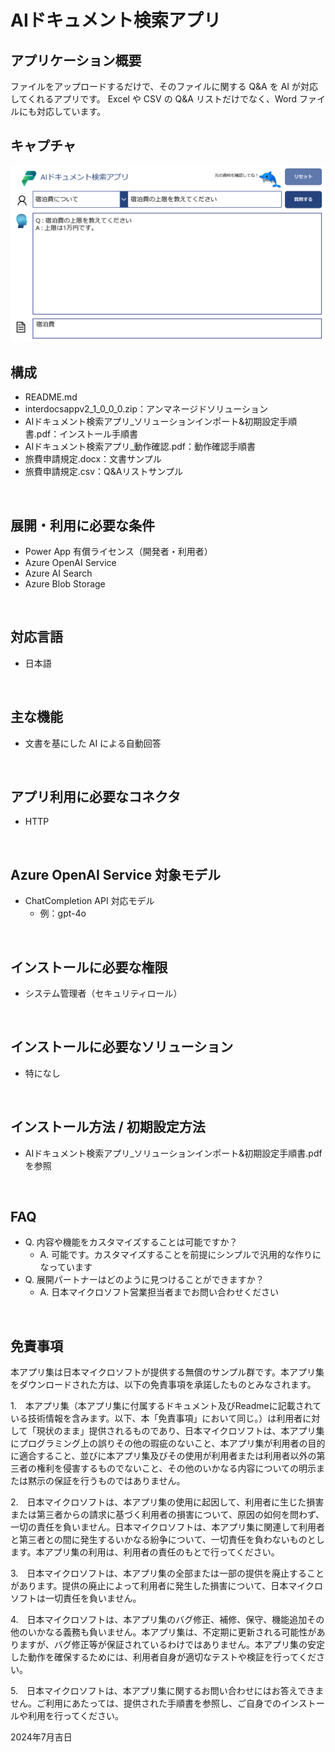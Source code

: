 # AIドキュメント検索アプリ

## アプリケーション概要
ファイルをアップロードするだけで、そのファイルに関する Q&A を AI が対応してくれるアプリです。
Excel や CSV の Q&A リストだけでなく、Word ファイルにも対応しています。

## キャプチャ
![キャプチャ](https://github.com/microsoft/PowerApps-Sample-Apps-Japan/blob/main/docs/AI%E3%83%89%E3%82%AD%E3%83%A5%E3%83%A1%E3%83%B3%E3%83%88%E6%A4%9C%E7%B4%A2%E3%82%A2%E3%83%97%E3%83%AA.png?raw=true)
<br>

## 構成
- README.md
- interdocsappv2_1_0_0_0.zip：アンマネージドソリューション
- AIドキュメント検索アプリ_ソリューションインポート&初期設定手順書.pdf：インストール手順書
- AIドキュメント検索アプリ_動作確認.pdf：動作確認手順書
- 旅費申請規定.docx：文書サンプル
- 旅費申請規定.csv：Q&Aリストサンプル
<br>

## 展開・利用に必要な条件
- Power App 有償ライセンス（開発者・利用者）
- Azure OpenAI Service
- Azure AI Search
- Azure Blob Storage
<br>

## 対応言語
- 日本語
<br>

## 主な機能
- 文書を基にした AI による自動回答
<br>

## アプリ利用に必要なコネクタ
- HTTP
<br>

## Azure OpenAI Service 対象モデル
- ChatCompletion API 対応モデル
    - 例：gpt-4o
<br>

## インストールに必要な権限
- システム管理者（セキュリティロール）
<br>

## インストールに必要なソリューション
- 特になし
<br>

## インストール方法 / 初期設定方法
- AIドキュメント検索アプリ_ソリューションインポート&初期設定手順書.pdf を参照
<br>

## FAQ
* Q. 内容や機能をカスタマイズすることは可能ですか？
    * A. 可能です。カスタマイズすることを前提にシンプルで汎用的な作りになっています
* Q. 展開パートナーはどのように見つけることができますか？
    * A. 日本マイクロソフト営業担当者までお問い合わせください
<br>

## 免責事項
本アプリ集は日本マイクロソフトが提供する無償のサンプル群です。本アプリ集をダウンロードされた方は、以下の免責事項を承諾したものとみなされます。

1.　本アプリ集（本アプリ集に付属するドキュメント及びReadmeに記載されている技術情報を含みます。以下、本「免責事項」において同じ。）は利用者に対して「現状のまま」提供されるものであり、日本マイクロソフトは、本アプリ集にプログラミング上の誤りその他の瑕疵のないこと、本アプリ集が利用者の目的に適合すること、並びに本アプリ集及びその使用が利用者または利用者以外の第三者の権利を侵害するものでないこと、その他のいかなる内容についての明示または黙示の保証を行うものではありません。

2.　日本マイクロソフトは、本アプリ集の使用に起因して、利用者に生じた損害または第三者からの請求に基づく利用者の損害について、原因の如何を問わず、一切の責任を負いません。日本マイクロソフトは、本アプリ集に関連して利用者と第三者との間に発生するいかなる紛争について、一切責任を負わないものとします。本アプリ集の利用は、利用者の責任のもとで行ってください。

3.　日本マイクロソフトは、本アプリ集の全部または一部の提供を廃止することがあります。提供の廃止によって利用者に発生した損害について、日本マイクロソフトは一切責任を負いません。

4.　日本マイクロソフトは、本アプリ集のバグ修正、補修、保守、機能追加その他のいかなる義務も負いません。本アプリ集は、不定期に更新される可能性がありますが、バグ修正等が保証されているわけではありません。本アプリ集の安定した動作を確保するためには、利用者自身が適切なテストや検証を行ってください。

5.　日本マイクロソフトは、本アプリ集に関するお問い合わせにはお答えできません。ご利用にあたっては、提供された手順書を参照し、ご自身でのインストールや利用を行ってください。

2024年7月吉日